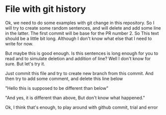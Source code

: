# File with git history

Ok, we need to do some examples with git change in this repository. So I will 
try to create some random sentences, and will delete and add some line in the 
latter. The first commit will be base for the PR number 2. So This text should
be a little bit long. Although I don't know what else that I need to write for
now.

But maybe this is good enough. Is this sentences is long enough for you to read
and to simulate deletion and addition of line? Well I don't know for sure. But
let's try it.

Just commit this file and try to create new branch from this commit. And then
try to add some comment, and delete this line below

"Hello this is supposed to be different than below"

"And yes, it is different than above, But don't know what happened."

Ok, I think that's enough, to play around with github commit, trial and error

